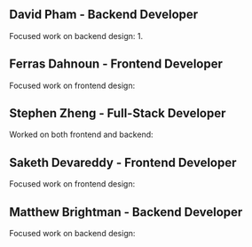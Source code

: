 ## David Pham - Backend Developer
Focused work on backend design:
  1. 


## Ferras Dahnoun - Frontend Developer
Focused work on frontend design:

## Stephen Zheng - Full-Stack Developer
Worked on both frontend and backend:

## Saketh Devareddy - Frontend Developer
Focused work on frontend design:

## Matthew Brightman - Backend Developer
Focused work on backend design:
